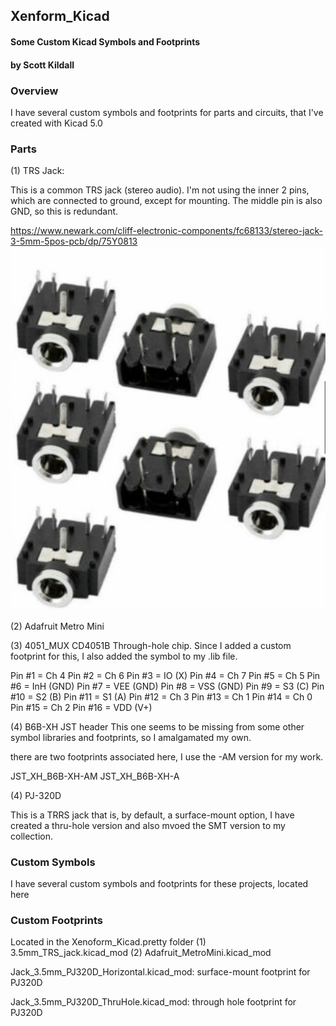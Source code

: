 ## Xenform_Kicad
#### Some Custom Kicad Symbols and Footprints
#### by Scott Kildall



### Overview
I have several custom symbols and footprints for parts and circuits, that I've created with Kicad 5.0

### Parts

(1) TRS Jack:

This is a common TRS jack (stereo audio). I'm not using the inner 2 pins, which are connected to ground, except for mounting. The middle pin is also GND, so this is redundant.

https://www.newark.com/cliff-electronic-components/fc68133/stereo-jack-3-5mm-5pos-pcb/dp/75Y0813
![](images/trs_jack.jpg)

(2) Adafruit Metro Mini

(3) 4051_MUX
CD4051B Through-hole chip. Since I added a custom footprint for this, I also added the symbol to my .lib file.

Pin #1 = Ch 4
Pin #2 = Ch 6
Pin #3 = IO (X)
Pin #4 = Ch 7
Pin #5 = Ch 5
Pin #6 = InH (GND)
Pin #7 = VEE (GND)
Pin #8 = VSS (GND)
Pin #9 = S3 (C)
Pin #10 = S2 (B)
Pin #11 = S1 (A)
Pin #12 = Ch 3
Pin #13 = Ch 1
Pin #14 = Ch 0
Pin #15 = Ch 2
Pin #16 = VDD (V+)

(4) B6B-XH JST header
This one seems to be missing from some other symbol libraries and footprints, so I amalgamated my own.

there are two footprints associated here, I use the -AM version for my work.

JST_XH_B6B-XH-AM
JST_XH_B6B-XH-A

(4) PJ-320D

This is a TRRS jack that is, by default, a surface-mount option, I have created a thru-hole version and also mvoed the SMT version to my collection.

### Custom Symbols
I have several custom symbols and footprints for these projects, located here


### Custom Footprints
Located in the Xenoform_Kicad.pretty folder
(1) 3.5mm_TRS_jack.kicad_mod
(2) Adafruit_MetroMini.kicad_mod


Jack_3.5mm_PJ320D_Horizontal.kicad_mod: surface-mount footprint for PJ320D

Jack_3.5mm_PJ320D_ThruHole.kicad_mod: through hole footprint for PJ320D




